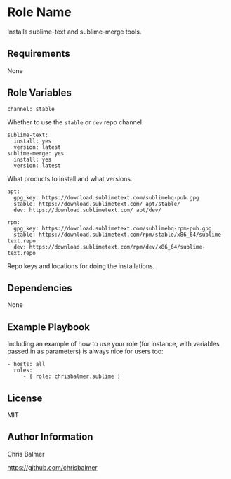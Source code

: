 Role Name
=========

Installs sublime-text and sublime-merge tools.

Requirements
------------

None

Role Variables
--------------

```
channel: stable
```

Whether to use the `stable` or `dev` repo channel.

```
sublime-text:
  install: yes
  version: latest
sublime-merge: yes
  install: yes
  version: latest
```

What products to install and what versions.

```
apt:
  gpg_key: https://download.sublimetext.com/sublimehq-pub.gpg
  stable: https://download.sublimetext.com/ apt/stable/
  dev: https://download.sublimetext.com/ apt/dev/

rpm:
  gpg_key: https://download.sublimetext.com/sublimehq-rpm-pub.gpg
  stable: https://download.sublimetext.com/rpm/stable/x86_64/sublime-text.repo
  dev: https://download.sublimetext.com/rpm/dev/x86_64/sublime-text.repo
```

Repo keys and locations for doing the installations.

Dependencies
------------

None

Example Playbook
----------------

Including an example of how to use your role (for instance, with variables passed in as parameters) is always nice for users too:

    - hosts: all
      roles:
         - { role: chrisbalmer.sublime }

License
-------

MIT

Author Information
------------------

Chris Balmer

https://github.com/chrisbalmer